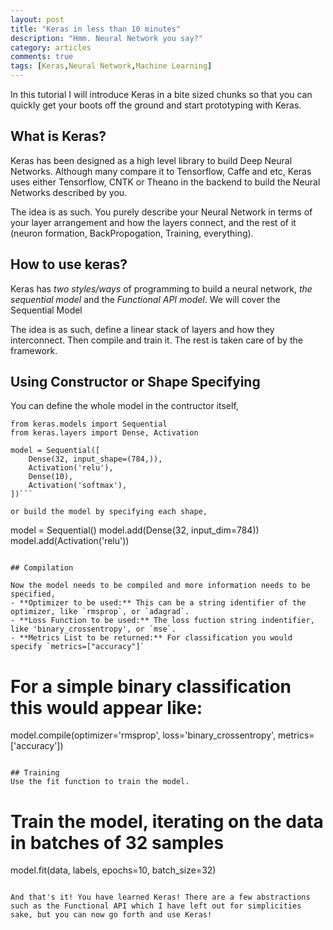 ```yaml
---
layout: post
title: "Keras in less than 10 minutes"
description: "Hmm. Neural Network you say?"
category: articles
comments: true
tags: [Keras,Neural Network,Machine Learning]
---
```


In this tutorial I will introduce Keras in a bite sized chunks so that you can quickly get your boots off the ground and start prototyping with Keras.

## What is Keras?

Keras has been designed as a high level library to build Deep Neural Networks. Although many compare it to Tensorflow, Caffe and etc, Keras uses either Tensorflow, CNTK or Theano in the backend to build the Neural Networks described by you.

The idea is as such. You purely describe your Neural Network in terms of your layer arrangement and how the layers connect, and the rest of it (neuron formation, BackPropogation, Training, everything).

## How to use keras?

Keras has *two styles/ways* of programming to build a neural network, *the sequential model* and the *Functional API model*. We will cover the Sequential Model

The idea is as such, define a linear stack of layers and how they interconnect. Then compile and train it. The rest is taken care of by the framework.

## Using Constructor or Shape Specifying

You can define the whole model in the contructor itself,

```
from keras.models import Sequential
from keras.layers import Dense, Activation

model = Sequential([
    Dense(32, input_shape=(784,)),
    Activation('relu'),
    Dense(10),
    Activation('softmax'),
])```

or build the model by specifying each shape,

```
model = Sequential()
model.add(Dense(32, input_dim=784))
model.add(Activation('relu'))
```

## Compilation

Now the model needs to be compiled and more information needs to be specified,
- **Optimizer to be used:** This can be a string identifier of the optimizer, like `rmsprop`, or `adagrad`.
- **Loss Function to be used:** The loss fuction string indentifier, like 'binary_crossentropy', or `mse`.
- **Metrics List to be returned:** For classification you would specify `metrics=["accuracy"]`

```
# For a simple binary classification this would appear like:
model.compile(optimizer='rmsprop',
              loss='binary_crossentropy',
              metrics=['accuracy'])
```

## Training
Use the fit function to train the model.

```
# Train the model, iterating on the data in batches of 32 samples
model.fit(data, labels, epochs=10, batch_size=32)
```

And that's it! You have learned Keras! There are a few abstractions such as the Functional API which I have left out for simplicities sake, but you can now go forth and use Keras!
